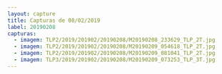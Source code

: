 ```yaml
---
layout: capture
title: Capturas de 08/02/2019
label: 20190208
capturas:
  - imagem: TLP2/2019/201902/20190208/M20190208_233629_TLP_2T.jpg
  - imagem: TLP2/2019/201902/20190208/M20190209_054618_TLP_2T.jpg
  - imagem: TLP2/2019/201902/20190208/M20190209_081041_TLP_2T.jpg
  - imagem: TLP3/2019/201902/20190208/M20190209_073253_TLP_3T.jpg
---
```

